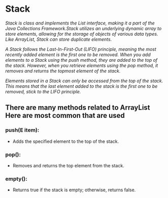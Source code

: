 # Stack
*Stack is class and implements the List interface, making it a part of the Java Collections Framework.Stack utilizes an underlying dynamic array to store elements, allowing for the storage of objects of various data types. Like ArrayList, Stack can store duplicate elements.*
 
*A Stack follows the Last-In-First-Out (LIFO) principle, meaning the most recently added element is the first one to be removed. 
When you add elements to a Stack using the push method, they are added to the top of the stack. However, when you retrieve elements using the pop method, it removes and returns the topmost element of the stack.*

*Elements stored in a Stack can only be accessed from the top of the stack. This means that the last element added to the stack is the first one to be removed, stick to the LIFO principle.*

## There are many methods related to ArrayList Here are most common that are used
### push(E item):
* Adds the specified element to the top of the stack.

### pop():
* Removes and returns the top element from the stack.

### empty():
* Returns true if the stack is empty; otherwise, returns false.
